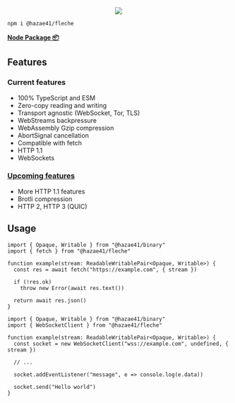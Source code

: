 <div align="center">
<img src="https://user-images.githubusercontent.com/4405263/219943458-f5fa0f94-8dfd-4f8e-9fb5-df780a600dd4.png" />
</div>

```bash
npm i @hazae41/fleche
```

[**Node Package 📦**](https://www.npmjs.com/package/@hazae41/fleche)

## Features

### Current features
- 100% TypeScript and ESM
- Zero-copy reading and writing
- Transport agnostic (WebSocket, Tor, TLS)
- WebStreams backpressure
- WebAssembly Gzip compression
- AbortSignal cancellation
- Compatible with fetch
- HTTP 1.1
- WebSockets 

### [Upcoming features](https://github.com/sponsors/hazae41)
- More HTTP 1.1 features
- Brotli compression
- HTTP 2, HTTP 3 (QUIC)

## Usage

```tsx
import { Opaque, Writable } from "@hazae41/binary"
import { fetch } from "@hazae41/fleche"

function example(stream: ReadableWritablePair<Opaque, Writable>) {
  const res = await fetch("https://example.com", { stream })

  if (!res.ok)
    throw new Error(await res.text())

  return await res.json()
}
```

```tsx
import { Opaque, Writable } from "@hazae41/binary"
import { WebSocketClient } from "@hazae41/fleche"

function example(stream: ReadableWritablePair<Opaque, Writable>) {
  const socket = new WebSocketClient("wss://example.com", undefined, { stream })

  // ...

  socket.addEventListener("message", e => console.log(e.data))

  socket.send("Hello world")
}
